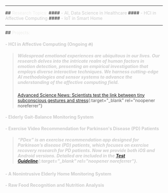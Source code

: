 <hr>
## <a id="rt"></a><span style="color: #ededeb;">Research Topics: </span>
#### <span style="color: #cccccc;"> - AI, Data Science in Healthcare </span>
#### <span style="color: #cccccc;"> - HCI in Affective Computing </span>
#### <span style="color: #cccccc;"> - IoT in Smart Home </span>

<hr>
## <a id="pro"></a><span style="color: #ededeb;">Projects: </span>

####  <span style="color: #cccccc;"> - HCI in Affective Computing (Ongoing :fire:)</span>
> ##### <span style="color: #cccccc;"> Widespread emotional experiences are ubiquitous in our lives. Our research delves into the intricate realm of human factors in emotion detection, presenting an empirical investigation that employs diverse interactive techniques. We harness cutting-edge AI methodologies and sensor systems to advance the understanding of the affective computing field.</span> 
> [Advanced Science News: Scientists test the link between tiny subconscious gestures and stress](https://www.advancedsciencenews.com/scientists-test-the-link-between-tiny-subconscious-gestures-and-stress/){:target="_blank" rel="noopener noreferrer"}  

#### <span style="color: #cccccc;"> - Elderly Gait-Balance Monitoring System</span>

#### <span style="color: #cccccc;"> - Exercise Video Recommendation for Parkinson's Disease (PD) Patients</span>
> ##### <span style="color: #cccccc;"> “PDex” is an exercise recommendation app designed for Parkinson’s disease (PD) patients, which focuses on exercise recovery research for PD patients. Now we provide both iOS and Android versions. Detailed are included in the [Test Guideline](https://connecthkuhk-my.sharepoint.com/:w:/g/personal/lefang_connect_hku_hk/EcIWJqdl_FFIljRFZZDafyEBHTxkRg58_-Tz8TIkZtVrSw?rtime=vVCBMXGR20g){:target="_blank" rel="noopener noreferrer"}.</span> 

#### <span style="color: #cccccc;"> - A Nonintrusive Elderly Home Monitoring System</span>
#### <span style="color: #cccccc;"> - Raw Food Recognition and Nutrition Analysis</span>

<!--<iframe src="https://drive.google.com/file/d/1GxOvgnyPZg31IDn25UBranWkCGjlOheK/preview" allow="encrypted-media" allowfullscreen="true"></iframe> -->
